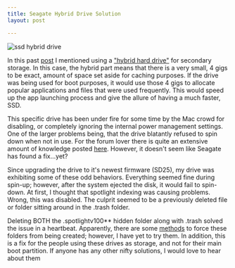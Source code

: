 ```yaml
---
title: Seagate Hybrid Drive Solution
layout: post

---
```


![ssd hybrid drive](http://c522735.r35.cf2.rackcdn.com/hybridhd.jpeg)

In this past
[post](http://cloudbacon.com/2011/08/02/Breath-Life-Into-A-Laptop/) I
mentioned using a ["hybrid hard
drive"](http://en.wikipedia.org/wiki/Hybrid_drive) for secondary storage. In
this case, the hybrid part means that there is a very small, 4 gigs to be
exact, amount of space set aside for caching purposes. If the drive was being
used for boot purposes, it would use those 4 gigs to allocate popular
applications and files that were used frequently. This would speed up the app
launching process and give the allure of having a much faster, SSD.

This specific drive has been under fire for some time by the Mac crowd for
disabling, or completely ignoring the internal power management settings. One
of the larger problems being, that the drive blatantly refused to spin down
when not in use. For the forum lover there is quite an extensive amount of
knowledge posted
[here](http://cloudbacon.com).
However, it doesn't seem like Seagate has found a fix...yet?

Since upgrading the drive to it's newest firmware (SD25), my drive was
exhibiting some of these odd behaviors. Everything seemed fine during spin-up;
however, after the system ejected the disk, it would fail to spin-down. At
first, I thought that spotlight indexing was causing problems. Wrong, this was
disabled. The culprit seemed to be a previously deleted file or folder sitting
around in the .trash folder.

Deleting BOTH the .spotlightv100** hidden folder along with .trash solved the
issue in a heartbeat. Apparently, there are some
[methods](http://superuser.com/questions/89556/how-disable-mac-snow-leopard-creating-spotlight-v100-and-trash-folders-in-usb-f#116879)
to force these folders from being created; however, I have yet to try them. In
addition, this is a fix for the people using these drives as storage, and not
for their main boot partition. If anyone has any other nifty solutions, I would
	love to hear about them

